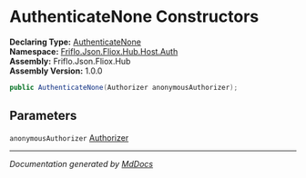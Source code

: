 ﻿<!--  
  <auto-generated>   
    The contents of this file were generated by a tool.  
    Changes to this file may be list if the file is regenerated  
  </auto-generated>   
-->

# AuthenticateNone Constructors

**Declaring Type:** [AuthenticateNone](../index.md)  
**Namespace:** [Friflo.Json.Fliox.Hub.Host.Auth](../../index.md)  
**Assembly:** Friflo.Json.Fliox.Hub  
**Assembly Version:** 1.0.0

```csharp
public AuthenticateNone(Authorizer anonymousAuthorizer);
```

## Parameters

`anonymousAuthorizer`  [Authorizer](../../Authorizer/index.md)

___

*Documentation generated by [MdDocs](https://github.com/ap0llo/mddocs)*
